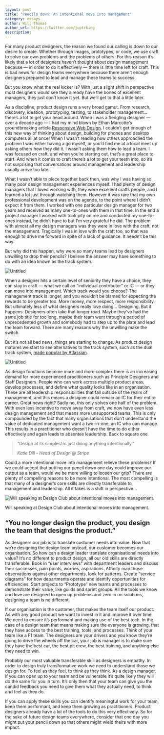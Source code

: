 ```yaml
---
layout: post
title: "Pencils down: An intentional move into management"
category: essays
author: Will Thomas
author_url: https://twitter.com/juptrking
description:
---
```

For many product designers, the reason we found our calling is down to our desire to create. Whether through images, prototypes, or code, we use craft to solve our own problems and the problems of others. For this reason it’s likely that a lot of designers haven’t thought about design management because — in order to do it effectively — there is little time left for craft. This is bad news for design teams everywhere because there aren’t enough designers prepared to lead and manage these teams to success. 

But you know what the real kicker is? With just a slight shift in perspective most designers would see they already have the bones of excellent managers, they just don’t know it yet. But we’ll get to that a little later.

As a discipline, product design runs a very broad gamut. From research, discovery, ideation, prototyping, testing, to stakeholder management… there’s a lot to get your head around. When I was a fledgling designer — over a decade ago — I had my mind blown by Ethan Marcotte’s groundbreaking article [Responsive Web Design](https://alistapart.com/article/responsive-web-design/). I couldn’t get enough of this new way of thinking about design, building for phones and desktop computers all at once! When I wasn’t reading how others approached the problem I was either having a go myself, or you’d find me at a local meet up asking others how they did it. I wasn’t asking them how to lead a team. I was focused on craft, and when you’re starting out, that’s a great place to start. And when it comes to craft there’s a lot to get your teeth into, so it’s not surprising that conversations around management and leadership usually arrive too late.

What I wasn’t able to piece together back then, was why I was having so many poor design management experiences myself. I had plenty of design managers that I loved working with, they were excellent crafts people, and I learned a lot just through watching them. However it was rare that my own professional development was on the agenda, to the point where I didn’t expect it from them. I worked with one particular design manager for two years and received as many one-to-ones with them in that time. In the end a project manager I worked with took pity on me and conducted my one-to-ones instead, he didn’t have to but I'm very grateful he did. The problem with almost all my design managers was they were in love with the craft, not the management. Tragically I was in love with the craft too, so that was enough to drive me forward in spite of a lack of guidance. It needn’t be this way.

But why did this happen, why were so many teams lead by designers unwilling to drop their pencils? I believe the answer may have something to do with an idea known as the track system. 

![Untitled](https://s3-us-west-2.amazonaws.com/secure.notion-static.com/6009c4a9-cbbe-491f-bc9a-b4224ab8de8e/Untitled.png)

When a designer hits a certain level of seniority they have a choice, they can stay in craft — what we call an “individual contributor” or IC — or they can move into management. Which track would you choose? The management track is longer, and you wouldn’t be blamed for expecting the rewards to be greater too. More money, more respect, more responsibility. But ultimately less of what designers really love doing… Designing. But it happens. Designers often take that longer road. Maybe they’ve had the same job title for too long, maybe their team went through a period of unprecedented growth and somebody had to step up to the plate and lead the team forward. There are many reasons why the unwilling make the switch.

But it’s not all bad news, things are starting to change. As product design matures we start to see alternatives to the track system, such as the dual track system, [made popular by Atlassian](https://uxdesign.cc/career-tracks-in-the-design-industry-6699e733e88f).

![Untitled](https://s3-us-west-2.amazonaws.com/secure.notion-static.com/2791801b-6b5f-4283-aa7c-2ccbf121a6dd/Untitled.png)

As design functions become more and more complex there is an increasing demand for more experienced practitioners such as Principle Designers and Staff Designers. People who can work across multiple product areas, develop processes, and define what quality looks like in an organisation. These are all leadership responsibilities that fall outside of the realm of management, and this means a designer could remain an IC for their entire career. Great news right? Sadly no, this only solves one half of the problem. With even less incentive to move away from craft, we now have even less design management and that means more unsupported teams. This is only compounded by the fact that many organisations that don’t understand the value of dedicated management want a two-in-one, an IC who can manage. This results in a practitioner who doesn’t have the time to do either effectively and again leads to absentee leadership. Back to square one.

> “Design at its simplest is just doing anything intentionally."
> 
> *Katie Dill - Head of Design @ Stripe*

Could a more intentional move into management relieve these problems? If we could accept that putting our pencil down one day could improve our output as a team, would we be more willing to loosen our grip? There are plenty of compelling reasons to be more intentional. The most compelling is that many of a designer’s core skills are directly transferable to management and leadership. All it takes is a shift in perspective…

![Will speaking at Design Club about intentional moves into management.](https://s3-us-west-2.amazonaws.com/secure.notion-static.com/0e1dc38b-61d5-44be-b832-fcafd689655d/523486E5-E50E-4B86-89FB-4FB19EDDA975_1_105_c_1.png)

Will speaking at Design Club about intentional moves into management.

## “You no longer design the product, you design the team that designs the product.”

As designers our job is to translate customer needs into value. Now that we’re designing the design team instead, our customer becomes our organisation. So how can a design leader translate organisational needs into value? It’s no different to product design, all our old skills are directly transferable. Book in “user interviews” with department leaders and discuss their successes, pain points, worries, aspirations. Affinity map those observations against other departments, look for patterns. Create “service diagrams” for how departments operate and identify opportunities for efficiencies. Start projects to “Prototype” new teams and processes to demonstrate their value, like guilds and sprint groups.  All the tools we know and love are designed to open up problems and zero in on solutions, designing a team is no different. 

If our organisation is the customer, that makes the team itself our product. As with any good product we want to invest in it and improve it over time. We need to ensure it’s performant and making use of the best tech. In the case of a design team that means making sure the everyone is growing, that they have access to the best training, tools, and processes. Think of your team like a F1 team. The designers are your drivers and you know they’re going to drive the wheels off the car, your job is manager is to make sure they have the best car, the best pit crew, the best training, and anything else they need to win.

Probably our most valuable transferable skill as designers is empathy. In order to design truly transformative work we need to understand those we design for. To feel as they feel, to think as they think. As a design manager, if you can open up to your team and be vulnerable it’s quite likely they will do the same for you in turn. It’s only then that your team can give you the candid feedback you need to give them what they actually need, to think and feel as they do.

If you can apply these skills you can identify meaningful work for your team, keep them performant, and keep them growing as practitioners. Product designers already have a lot of the tools to do this very effectively. So for the sake of future design teams everywhere, consider that one day you might put your pencil down so that others might wield theirs with more impact.